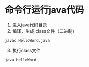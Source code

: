 # 命令行运行java代码
1. 进入java代码目录
2. 编译，生成.class文件（二进制）
```
javac HelloWord.java
```
3. 执行class文件
```
java HelloWord
```